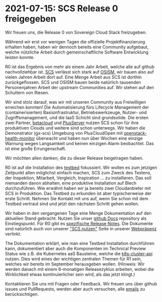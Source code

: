 # 2021-07-15: SCS Release 0 freigegeben

Wir freuen uns, die Release 0 von Sovereign Cloud Stack freizugeben.

Während wir erst vor wenigen Tagen die offizielle Projektfinanzierung erhalten
haben, haben wir dennoch bereits eine Community aufgebaut, welche nützliche
Arbeit durch gemeinschaftliche Software Entwicklung leisten konnte.

R0 ist das Ergebnis von mehr als einem Jahr Arbeit, welche alle auf github
nachvollziehbar ist. 
[SCS](https://github.com/SovereignCloudStack/) verlässt sich stark auf
[OSISM](https://github.com/OSISM/), wir bauen also auf vielen Jahren Arbeit
dort auf. Eine Menge Arbeit aus SCS ist dorthin zurückgeflossen.
SCS und OSISM bauen beide natürlich tausenden Personenjahren Arbeit
der upstream Communities auf. Wir stehen auf den Schultern von Riesen.

Wir sind stolz darauf, was wir mit unseren Community aus Freiwilligen
erreichen konnten! Die Automatisierung fürs Lifecycle Management der
(containerisierten) Basisinfrastruktur, Betriebswerkzeuge, Nutzer- und
Zugriffsmanagement, und die IaaS Schicht sind grundsolide.
Die ersten zwei Partner, [betacloud](https://betacloud.de) und 
[PlusServer](https://www.plusserver.com/produkte/pluscloud) nutzen
SCS schon für ihre produktiven Clouds und weitere sind schon unterwegs.
Wir haben die Demonstrator (gx-scs) Umgebung von PlusCloudOpen
mit [openstack-health-monitor](https://github.com/SovereignCloudStack/openstack-health-monitor)
überwacht und haben nun über Wochen eine einzige Warnung wegen Langsamkeit
und keinen einzigen Alarm beobachtet. Das ist eine große Errungenschaft.

Wir möchten allen danken, die zu dieser Release beigetragen haben.

R0 ist auf die Installation des [testbed](https://docs.osism.tech/testbed/) fokussiert.
Wir wollen es zum jetzigen Zeitpunkt allen möglichst einfach machen, SCS zum
Zweck des Testens, der Inspektion, Mitarbeit, Vergleich, Inspiration ... 
zu installieren.
Das soll niemanden davon abhalten, eine produktive Installation auf
Blech durchzuführen. Wie erwähnt haben wir ja bereits zwei Cloudanbieter
mit SCS in Produktion. Das Testbed zu erkunden ist aber typischerweise der
erste Schritt. Nehmen Sie Kontakt mit uns auf, wenn Sie schon mit dem
Testbed vertraut sind und jetzt den nächsten Schritt gehen wollen.

Wir haben in den vergangenen Tage eine Menge Dokumentation auf den aktuellen
Stand gebracht. Nutzen Sie unser [github Docs](https://github.com/SovereignCloudStack/Docs/)
repository als Einstiegspunkt. Für R0 gibt es
[spezifische Release Notes](https://github.com/SovereignCloudStack/Docs/blob/main/Release-Notes/Release0.md).
Die Dokumente sind natürlich auch von unserer ["SCS nutzen"](/GetIt/) Seite
in unserer [Webpräsenz](/index.html.de) verlinkt.

The Dokumentation erklärt, wie man eine Testbed Installation durchführen kann,
dokumentiert aber auch die Komponenten im Technical Preview Status
wie z.B. die Kubernetes aaS Bausteine, welche die
[k8s-cluster-api](https://github.com/SovereignCloudStack/k8s-cluster-api-provider)
nutzen. Dies wird eines der wichtigen zentralen Themen für R1 sein, welches wir bereits
im September herausgeben wollen. (Hinweis: Wir werden danach mit einem
6-monatigen Releasezyklus arbeiten, wobei die Wirklichkeit etwas kontinuierlicher
sein wird, als das jetzt klingt.)

Kontaktieren Sie uns mit Fragen oder Feedback. Wir freuen uns über github
issues und PullRequests, werden aber auch versuchen, alle 
[emails](mailto:project@scs.sovereignit.de) zu berücksichtigen.
